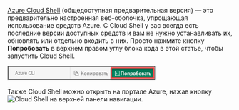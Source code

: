 
[Azure Cloud Shell](../articles/cloud-shell/quickstart.md) (общедоступная предварительная версия) — это предварительно настроенная веб-оболочка, упрощающая использование средств Azure. C Cloud Shell у вас всегда есть последние версии доступных средств и вам не нужно устанавливать их, обновлять или отдельно входить в них. Просто нажмите кнопку **Попробовать** в верхнем правом углу блока кода в этой статье, чтобы запустить Cloud Shell.

![Cloud Shell](./media/cloud-shell-try-it/cli-try-it.png)

Также Cloud Shell можно открыть на портале Azure, нажав кнопку ![Cloud Shell](./media/cloud-shell-try-it/cs-button.png) на верхней панели навигации. 
 








